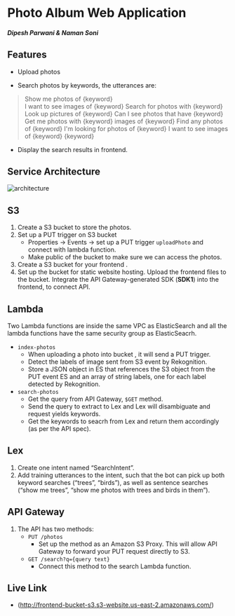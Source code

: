# Photo Album Web Application

##### Dipesh Parwani & Naman Soni



## Features

- Upload photos

- Search photos by keywords, the utterances are:

> Show me photos of {keyword}  
> I want to see images of {keyword}
> Search for photos with {keyword}
> Look up pictures of {keyword}
> Can I see photos that have {keyword}
> Get me photos with {keyword}
> images of {keyword} 
> Find any photos of {keyword}
> I'm looking for photos of {keyword}
> I want to see images of {keyword}
> {keyword}

- Display the search results in frontend.

## Service Architecture

![architecture](https://github.com/grand1nqu1s1tor/nl-photo-album/new/main/architecture.png)


## S3

1. Create a S3 bucket to store the photos.
2. Set up a PUT trigger on S3 bucket
   - Properties -> Events -> set up a PUT trigger `uploadPhoto` and connect with lambda function.
   - Make public of the bucket to make sure we can access the photos.
3. Create a S3 bucket for your frontend .
4. Set up the bucket for static website hosting. Upload the frontend files to the bucket. Integrate the API Gateway-generated SDK (**SDK1**) into the frontend, to connect API.  


## Lambda

Two Lambda functions are inside the same VPC as ElasticSearch and all the lambda functions have the same security group as ElasticSeacrh.

- `index-photos`
  - When uploading a photo into bucket , it will send a PUT trigger.
  - Detect the labels of image sent from S3 event by Rekognition.
  - Store a JSON object in ES that references the S3 object from the PUT event ES and an array of string labels, one for each label detected by Rekognition.   
- `search-photos`
  - Get the query from API Gateway, `$GET` method.
  - Send the query to extract to Lex and Lex will disambiguate and request yields keywords. 
  - Get the keywords to seacrh from Lex and return them accordingly (as per the API spec).   


## Lex

1. Create one intent named “SearchIntent”.
2. Add training utterances to the intent, such that the bot can pick up both keyword searches (“trees”, “birds”), as well as sentence searches (“show me trees”, “show me photos with trees and birds in them”).   


## API Gateway

1. The API has two methods:  
   - `PUT /photos`
     - Set up the method as an Amazon S3 Proxy. This will allow API Gateway to forward your PUT request directly to S3. 
   - `GET /search?q={query text} `
     - Connect this method to the search Lambda function.    


## Live Link
- (http://frontend-bucket-s3.s3-website.us-east-2.amazonaws.com/)
